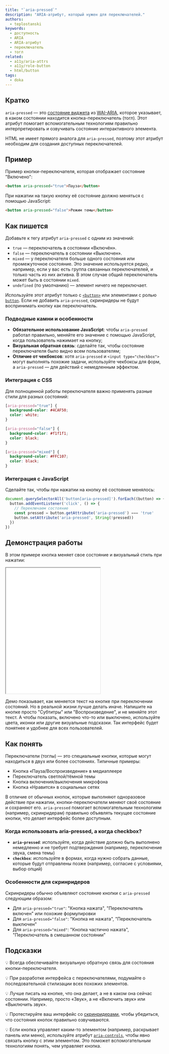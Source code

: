 ```yaml
---
title: "`aria-pressed`"
description: "ARIA-атрибут, который нужен для переключателей."
authors:
  - teplostanski
keywords:
  - доступность
  - ARIA
  - ARIA-атрибут
  - переключатель
  - тогл
related:
  - a11y/aria-attrs
  - a11y/role-button
  - html/button
tags:
  - doka
---
```


## Кратко

`aria-pressed` — это [состояние виджета](/a11y/aria-attrs/#atributy-vidzhetov) из [WAI-ARIA](/a11y/aria-intro/#specifikaciya), которое указывает, в каком состоянии находится кнопка-переключатель (тогл). Этот атрибут помогает вспомогательным технологиям правильно интерпретировать и озвучивать состояние интерактивного элемента.

HTML не имеет прямого аналога для `aria-pressed`, поэтому этот атрибут необходим для создания доступных переключателей.

## Пример

Пример кнопки-переключателя, которая отображает состояние "Включено":

```html
<button aria-pressed="true">Пауза</button>
```

При нажатии на такую кнопку её состояние должно меняться с помощью JavaScript:

```html
<button aria-pressed="false">Режим темы</button>
```

## Как пишется

Добавьте к тегу атрибут `aria-pressed` с одним из значений:

- `true` — переключатель в состоянии «Включён».
- `false` — переключатель в состоянии «Выключен».
- `mixed` — у переключателя больше одного состояния или промежуточное состояние. Это значение используется редко, например, если у вас есть группа связанных переключателей, и только часть из них активна. В этом случае общий переключатель может быть в состоянии `mixed`.
- `undefined` (по умолчанию) — элемент ничего не переключает.

Используйте этот атрибут только с [`<button>`](/html/button/) или элементами с ролью [`button`](/a11y/role-button/). Если не добавить `aria-pressed`, скринридеры не будут воспринимать кнопку как переключатель.

### Подводные камни и особенности

- **Обязательное использование JavaScript**: чтобы `aria-pressed` работал правильно, меняйте его значение с помощью JavaScript, когда пользователь нажимает на кнопку;
- **Визуальная обратная связь**: сделайте так, чтобы состояние переключателя было видно всем пользователям;
- **Отличие от чекбоксов**: хотя `aria-pressed` и `<input type="checkbox">` могут выполнять похожие задачи, используйте чекбоксы для форм, а `aria-pressed` — для действий с немедленным эффектом.

### Интеграция с CSS

Для полноценной работы переключателя важно применять разные стили для разных состояний:

```css
[aria-pressed="true"] {
  background-color: #4CAF50;
  color: white;
}

[aria-pressed="false"] {
  background-color: #f1f1f1;
  color: black;
}

[aria-pressed="mixed"] {
  background-color: #FFC107;
  color: black;
}
```

### Интеграция с JavaScript

Сделайте так, чтобы при нажатии на кнопку её состояние менялось:

```javascript
document.querySelectorAll('button[aria-pressed]').forEach((button) => {
  button.addEventListener('click', () => {
    // Переключаем состояние
    const pressed = button.getAttribute('aria-pressed') === 'true'
    button.setAttribute('aria-pressed', String(!pressed))
  })
})
```

## Демонстрация работы

В этом примере кнопка меняет свое состояние и визуальный стиль при нажатии:

<iframe title="Пример с кнопкой-переключателем" src="demos/" height="400"></iframe>

Демо показывает, как меняется текст на кнопке при переключении состояний. Но в реальной жизни лучше делать иначе.
Напишите на кнопке просто "Субтитры" или "Воспроизведение", и не меняйте этот текст. А чтобы показать, включено что-то или выключено, используйте цвета, иконки или другие визуальные подсказки.
Так интерфейс будет понятнее и удобнее для всех пользователей.

## Как понять

Переключатели (тоглы) — это специальные кнопки, которые могут находиться в двух или более состояниях. Типичные примеры:

- Кнопка «Пауза/Воспроизведение» в медиаплеере
- Переключатель светлой/тёмной темы
- Кнопка включения/выключения микрофона
- Кнопка «Нравится» в социальных сетях

В отличие от обычных кнопок, которые выполняют одноразовое действие при нажатии, кнопки-переключатели меняют своё состояние и сохраняют его. `aria-pressed` помогает вспомогательным технологиям (например, скринридерам) правильно объявлять текущее состояние кнопки, что делает интерфейс более доступным.

### Когда использовать aria-pressed, а когда checkbox?

- **`aria-pressed`**: используйте, когда действие должно быть выполнено немедленно и не требует подтверждения (например, переключение звука, смена темы)
- **`checkbox`**: используйте в формах, когда нужно собрать данные, которые будут отправлены позже (например, согласие с условиями, выбор опций)

### Особенности для скринридеров

Скринридеры обычно объявляют состояние кнопки с `aria-pressed` следующим образом:

- Для `aria-pressed="true"`: "Кнопка нажата", "Переключатель включен" или похожие формулировки
- Для `aria-pressed="false"`: "Кнопка не нажата", "Переключатель выключен"
- Для `aria-pressed="mixed"`: "Кнопка частично нажата", "Переключатель в смешанном состоянии"

## Подсказки

💡 Всегда обеспечивайте визуальную обратную связь для состояния кнопки-переключателя.

💡 При разработке интерфейса с переключателями, подумайте о последовательной стилизации всех похожих элементов.

💡 Лучше писать на кнопке, что она делает, а не в каком она сейчас состоянии. Например, просто «Звук», а не «Включить звук» или «Выключить звук».

💡 Протестируйте ваш интерфейс со [скринридерами](/a11y/screenreaders/), чтобы убедиться, что состояния кнопок правильно озвучиваются.

💡 Если кнопка управляет каким-то элементом (например, раскрывает панель или меню), используйте атрибут [`aria-controls`](/a11y/aria-controls/), чтобы явно связать кнопку с этим элементом. Это поможет вспомогательным технологиям понять, чем управляет кнопка.